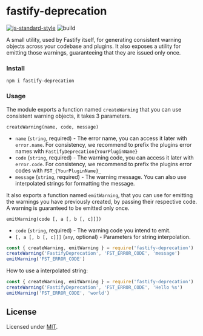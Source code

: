 # fastify-deprecation

[![js-standard-style](https://img.shields.io/badge/code%20style-standard-brightgreen.svg?style=flat)](http://standardjs.com/)  ![build](https://github.com/fastify/fastify-deprecation/workflows/build/badge.svg)

A small utility, used by Fastify itself, for generating consistent warning objects across your codebase and plugins.
It also exposes a utility for emitting those warnings, guaranteeing that they are issued only once.

### Install
```
npm i fastify-deprecation
```

### Usage

The module exports a function named `createWarning` that you can use consistent warning objects, it takes 3 parameters.

```
createWarning(name, code, message)
```

- `name` (`string`, required) - The error name, you can access it later with `error.name`. For consistency, we recommend to prefix the plugins error names with `FastifyDeprecation{YourPluginName}`
- `code` (`string`, required) - The warning code, you can access it later with `error.code`. For consistency, we recommend to prefix the plugins error codes with `FST_{YourPluginName}_`
- `message` (`string`, required) - The warning message. You can also use interpolated strings for formatting the message.

It also exports a function named `emitWarning`, that you can use for emitting the warnings you have previously created, by passing their respective code. A warning is guaranteed to be emitted only once.

```
emitWarning(code [, a [, b [, c]]])
```

- `code` (`string`, required) - The warning code you intend to emit.
- `[, a [, b [, c]]]` (`any`, optional) - Parameters for string interpolation.

```js
const { createWarning, emitWarning } = require('fastify-deprecation')
createWarning('FastifyDeprecation', 'FST_ERROR_CODE', 'message')
emitWarning('FST_ERROR_CODE')
```

How to use a interpolated string:
```js
const { createWarning, emitWarning } = require('fastify-deprecation')
createWarning('FastifyDeprecation', 'FST_ERROR_CODE', 'Hello %s')
emitWarning('FST_ERROR_CODE', 'world')
```

## License

Licensed under [MIT](./LICENSE).
